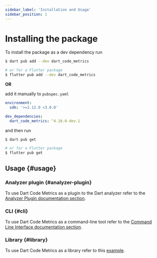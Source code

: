 ```yaml
---
sidebar_label: 'Installation and Usage'
sidebar_position: 1
---
```


# Installing the package

To install the package as a dev dependency run

```sh
$ dart pub add --dev dart_code_metrics

# or for a Flutter package
$ flutter pub add --dev dart_code_metrics
```

**OR**

add it manually to `pubspec.yaml`

```yaml title="pubspec.yaml"
environment:
  sdk: '>=2.12.0 <3.0.0'

dev_dependencies:
  dart_code_metrics: ^4.10.0-dev.1
```

and then run

```sh
$ dart pub get

# or for a Flutter package
$ flutter pub get
```

## Usage {#usage}

### Analyzer plugin {#analyzer-plugin}

To use Dart Code Metrics as a plugin to the Dart analyzer refer to the [Analyzer Plugin documentation section](../analyzer-plugin.md).

### CLI {#cli}

To use Dart Code Metrics as a command-line tool refer to the [Command Line Interface documentation section](../cli/overview.md).

### Library {#library}

To use Dart Code Metrics as a library refer to this [example](https://github.com/dart-code-checker/dart-code-metrics/blob/master/example/example.dart).
